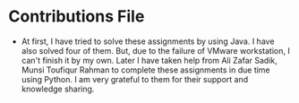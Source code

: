 # Contributions File
- At first, I have tried to solve these assignments by using Java. I have also solved four of them. But, due to the failure of VMware workstation, I can't finish it by my own. Later I have taken help from Ali Zafar Sadik, Munsi Toufiqur Rahman to complete these assignments in due time using Python. I am very grateful to them for their support and knowledge sharing. 
